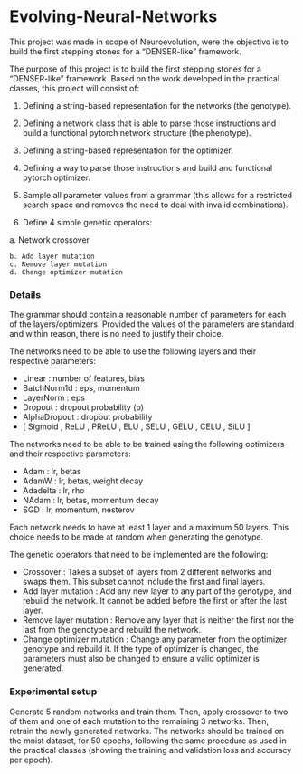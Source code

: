 # Evolving-Neural-Networks
This project was made in scope of Neuroevolution, were the objectivo is to build the first stepping stones for a “DENSER-like” framework.

The purpose of this project is to build the first stepping stones for a “DENSER-like” framework.
Based on the work developed in the practical classes, this project will consist of:

1. Defining a string-based representation for the networks (the genotype).

2. Defining a network class that is able to parse those instructions and build a functional pytorch network structure (the phenotype).

3. Defining a string-based representation for the optimizer.

4. Defining a way to parse those instructions and build and functional pytorch optimizer.

5. Sample all parameter values from a grammar (this allows for a restricted search space and removes the need to deal with invalid combinations).

6. Define 4 simple genetic operators:

a. Network crossover

    b. Add layer mutation
    c. Remove layer mutation
    d. Change optimizer mutation

### __Details__

The grammar should contain a reasonable number of parameters for each of the layers/optimizers. Provided the values of the parameters are standard and within reason, there is no need to justify their choice.

The networks need to be able to use the following layers and their respective parameters:

* Linear : number of features, bias
* BatchNorm1d : eps, momentum
* LayerNorm : eps
* Dropout : dropout probability (p)
* AlphaDropout : dropout probability
* [ Sigmoid , ReLU , PReLU , ELU , SELU , GELU , CELU , SiLU ]

The networks need to be able to be trained using the following optimizers and their respective parameters:

* Adam : lr, betas
* AdamW : lr, betas, weight decay
* Adadelta : lr, rho
* NAdam : lr, betas, momentum decay
* SGD : lr, momentum, nesterov

Each network needs to have at least 1 layer and a maximum 50 layers. This choice needs to be made at random when generating the genotype.

The genetic operators that need to be implemented are the following:
* Crossover : Takes a subset of layers from 2 different networks and swaps them. This subset cannot include the first and final layers.
* Add layer mutation : Add any new layer to any part of the genotype, and rebuild the network. It cannot be added before the first or after the last layer.
* Remove layer mutation : Remove any layer that is neither the first nor the last from the genotype and rebuild the network.
* Change optimizer mutation : Change any parameter from the optimizer genotype and rebuild it. If the type of optimizer is changed, the parameters must also be changed to ensure a valid optimizer is generated.

### __Experimental setup__

Generate 5 random networks and train them. Then, apply crossover to two of them and one of each mutation to the remaining 3 networks. Then, retrain the newly generated networks.
The networks should be trained on the mnist dataset, for 50 epochs, following the same procedure as used in the practical classes (showing the training and validation loss and accuracy per epoch).
